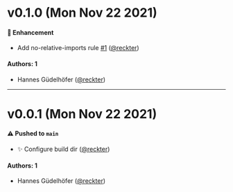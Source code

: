 # v0.1.0 (Mon Nov 22 2021)

#### 🚀 Enhancement

- Add no-relative-imports rule [#1](https://github.com/opencreek/eslint-plugin-opencreek/pull/1) ([@reckter](https://github.com/reckter))

#### Authors: 1

- Hannes Güdelhöfer ([@reckter](https://github.com/reckter))

---

# v0.0.1 (Mon Nov 22 2021)

#### ⚠️ Pushed to `main`

- :sparkles: Configure build dir ([@reckter](https://github.com/reckter))

#### Authors: 1

- Hannes Güdelhöfer ([@reckter](https://github.com/reckter))
